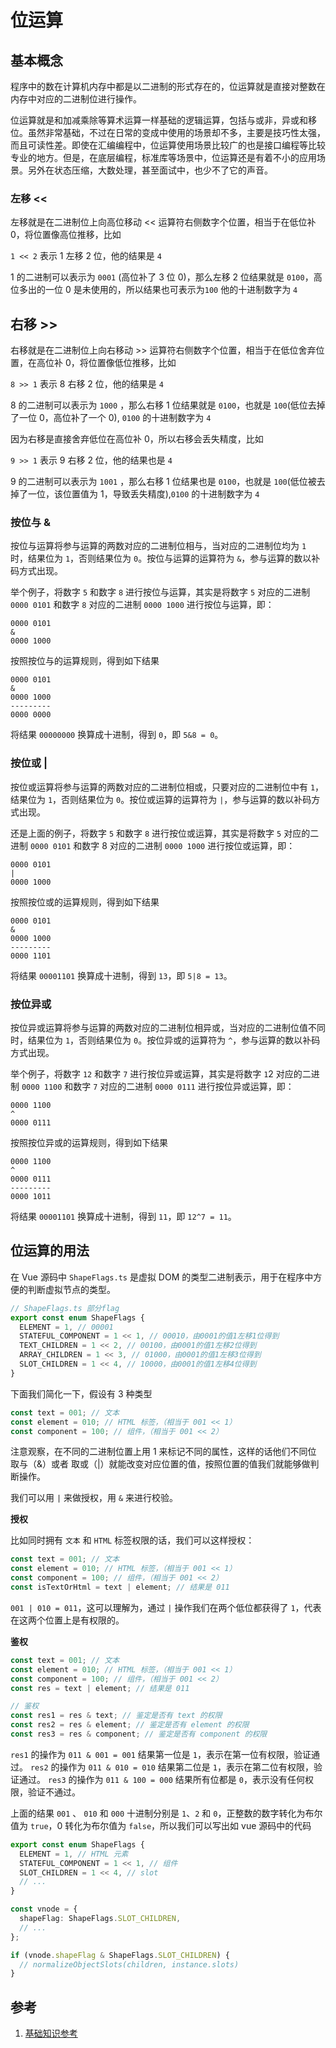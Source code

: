 # 位运算

## 基本概念

程序中的数在计算机内存中都是以二进制的形式存在的，位运算就是直接对整数在内存中对应的二进制位进行操作。

位运算就是和加减乘除等算术运算一样基础的逻辑运算，包括与或非，异或和移位。虽然非常基础，不过在日常的变成中使用的场景却不多，主要是技巧性太强，而且可读性差。即使在汇编编程中，位运算使用场景比较广的也是接口编程等比较专业的地方。但是，在底层编程，标准库等场景中，位运算还是有着不小的应用场景。另外在状态压缩，大数处理，甚至面试中，也少不了它的声音。

### 左移 <<

左移就是在二进制位上向高位移动 << 运算符右侧数字个位置，相当于在低位补 0，将位置像高位推移，比如

`1 << 2` 表示 1 左移 2 位，他的结果是 `4`

1 的二进制可以表示为 `0001` (高位补了 3 位 0)，那么左移 2 位结果就是 `0100`，高位多出的一位 0 是未使用的，所以结果也可表示为`100` 他的十进制数字为 `4`

## 右移 >>

右移就是在二进制位上向右移动 >> 运算符右侧数字个位置，相当于在低位舍弃位置，在高位补 0，将位置像低位推移，比如

`8 >> 1` 表示 8 右移 2 位，他的结果是 `4`

8 的二进制可以表示为 `1000` ，那么右移 1 位结果就是 `0100`，也就是 `100`(低位去掉了一位 0，高位补了一个 0), `0100` 的十进制数字为 `4`

因为右移是直接舍弃低位在高位补 0，所以右移会丢失精度，比如

`9 >> 1` 表示 9 右移 2 位，他的结果也是 `4`

9 的二进制可以表示为 `1001` ，那么右移 1 位结果也是 `0100`，也就是 `100`(低位被去掉了一位，该位置值为 1，导致丢失精度),`0100` 的十进制数字为 `4`

### 按位与 &

按位与运算将参与运算的两数对应的二进制位相与，当对应的二进制位均为 `1` 时，结果位为 `1`，否则结果位为 `0`。按位与运算的运算符为 `&`，参与运算的数以补码方式出现。

举个例子，将数字 `5` 和数字 `8` 进行按位与运算，其实是将数字 `5` 对应的二进制 `0000 0101` 和数字 `8` 对应的二进制 `0000 1000` 进行按位与运算，即：

```
0000 0101
&
0000 1000
```

按照按位与的运算规则，得到如下结果

```
0000 0101
&
0000 1000
---------
0000 0000
```

将结果 `00000000` 换算成十进制，得到 `0`，即 `5&8 = 0`。

### 按位或 |

按位或运算将参与运算的两数对应的二进制位相或，只要对应的二进制位中有 `1`，结果位为 `1`，否则结果位为 `0`。按位或运算的运算符为 `|`，参与运算的数以补码方式出现。

还是上面的例子，将数字 `5` 和数字 `8` 进行按位或运算，其实是将数字 `5` 对应的二进制 `0000 0101` 和数字 8 对应的二进制 `0000 1000` 进行按位或运算，即：

```
0000 0101
|
0000 1000
```

按照按位或的运算规则，得到如下结果

```
0000 0101
&
0000 1000
---------
0000 1101
```

将结果 `00001101` 换算成十进制，得到 `13`，即 `5|8 = 13`。

### 按位异或

按位异或运算将参与运算的两数对应的二进制位相异或，当对应的二进制位值不同时，结果位为 `1`，否则结果位为 `0`。按位异或的运算符为 `^`，参与运算的数以补码方式出现。

举个例子，将数字 `12` 和数字 `7` 进行按位异或运算，其实是将数字 `1`2 对应的二进制 `0000 1100` 和数字 `7` 对应的二进制 `0000 0111` 进行按位异或运算，即：

```
0000 1100
^
0000 0111
```

按照按位异或的运算规则，得到如下结果

```
0000 1100
^
0000 0111
---------
0000 1011
```

将结果 `00001101` 换算成十进制，得到 `11`，即 `12^7 = 11`。

## 位运算的用法

在 Vue 源码中 `ShapeFlags.ts` 是虚拟 DOM 的类型二进制表示，用于在程序中方便的判断虚拟节点的类型。

```typescript
// ShapeFlags.ts 部分flag
export const enum ShapeFlags {
  ELEMENT = 1, // 00001
  STATEFUL_COMPONENT = 1 << 1, // 00010，由0001的值1左移1位得到
  TEXT_CHILDREN = 1 << 2, // 00100，由0001的值1左移2位得到
  ARRAY_CHILDREN = 1 << 3, // 01000，由0001的值1左移3位得到
  SLOT_CHILDREN = 1 << 4, // 10000，由0001的值1左移4位得到
}
```

下面我们简化一下，假设有 3 种类型

```typescript
const text = 001; // 文本
const element = 010; // HTML 标签，（相当于 001 << 1）
const component = 100; // 组件，（相当于 001 << 2）
```

注意观察，在不同的二进制位置上用 1 来标记不同的属性，这样的话他们不同位 取与（&）或者 取或（|）就能改变对应位置的值，按照位置的值我们就能够做判断操作。

我们可以用 `|` 来做授权，用 `&` 来进行校验。

**授权**

比如同时拥有 `文本` 和 `HTML` 标签权限的话，我们可以这样授权：

```typescript
const text = 001; // 文本
const element = 010; // HTML 标签，（相当于 001 << 1）
const component = 100; // 组件，（相当于 001 << 2）
const isTextOrHtml = text | element; // 结果是 011
```

`001 | 010 = 011`，这可以理解为，通过 `|` 操作我们在两个低位都获得了 `1`，代表在这两个位置上是有权限的。

**鉴权**

```typescript
const text = 001; // 文本
const element = 010; // HTML 标签，（相当于 001 << 1）
const component = 100; // 组件，（相当于 001 << 2）
const res = text | element; // 结果是 011

// 鉴权
const res1 = res & text; // 鉴定是否有 text 的权限
const res2 = res & element; // 鉴定是否有 element 的权限
const res3 = res & component; // 鉴定是否有 component 的权限
```

`res1` 的操作为 `011 & 001 = 001` 结果第一位是 `1`，表示在第一位有权限，验证通过。
`res2` 的操作为 `011 & 010 = 010` 结果第二位是 `1`，表示在第二位有权限，验证通过。
`res3` 的操作为 `011 & 100 = 000` 结果所有位都是 `0`，表示没有任何权限，验证不通过。

上面的结果 `001` 、 `010` 和 `000` 十进制分别是 `1`、`2` 和 `0`，正整数的数字转化为布尔值为 `true`，0 转化为布尔值为 `false`，所以我们可以写出如 vue 源码中的代码

```typescript
export const enum ShapeFlags {
  ELEMENT = 1, // HTML 元素
  STATEFUL_COMPONENT = 1 << 1, // 组件
  SLOT_CHILDREN = 1 << 4, // slot
  // ...
}

const vnode = {
  shapeFlag: ShapeFlags.SLOT_CHILDREN,
  // ...
};

if (vnode.shapeFlag & ShapeFlags.SLOT_CHILDREN) {
  // normalizeObjectSlots(children, instance.slots)
}
```

## 参考

1. [基础知识参考](https://juejin.cn/post/6844903888072474632)
